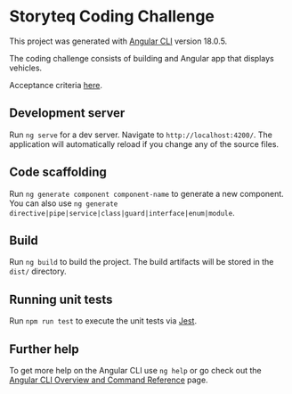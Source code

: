 # Storyteq Coding Challenge

This project was generated with [Angular CLI](https://github.com/angular/angular-cli) version 18.0.5.

The coding challenge consists of building and Angular app that displays vehicles.

Acceptance criteria [here](https://github.com/storyteq-dev/frontend-code-test?tab=readme-ov-file).

## Development server

Run `ng serve` for a dev server. Navigate to `http://localhost:4200/`. The application will automatically reload if you change any of the source files.

## Code scaffolding

Run `ng generate component component-name` to generate a new component. You can also use `ng generate directive|pipe|service|class|guard|interface|enum|module`.

## Build

Run `ng build` to build the project. The build artifacts will be stored in the `dist/` directory.

## Running unit tests

Run `npm run test` to execute the unit tests via [Jest](https://jestjs.io/).

## Further help

To get more help on the Angular CLI use `ng help` or go check out the [Angular CLI Overview and Command Reference](https://angular.dev/tools/cli) page.
